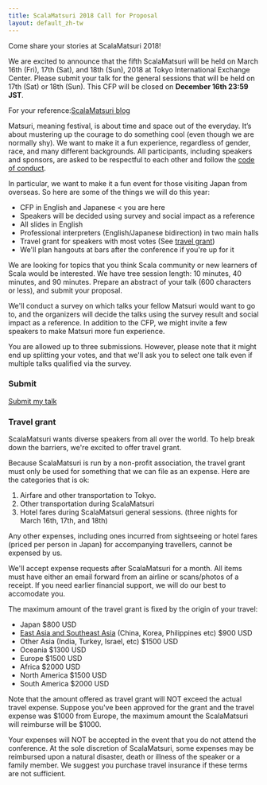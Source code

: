 ```yaml
---
title: ScalaMatsuri 2018 Call for Proposal
layout: default_zh-tw
---
```


Come share your stories at ScalaMatsuri 2018!

We are excited to announce that the fifth ScalaMatsuri will be held on March 16th (Fri), 17th (Sat), and 18th (Sun), 2018 at Tokyo International Exchange Center. Please submit your talk for the general sessions that will be held on 17th (Sat) or 18th (Sun). This CFP will be closed on **December 16th 23:59 JST**.

For your reference:[ScalaMatsuri blog](http://blog-en.scalamatsuri.org/)

Matsuri, meaning festival, is about time and space out of the everyday. It’s about mustering up the courage to do something cool (even though we are normally shy).
We want to make it a fun experience, regardless of gender, race, and many different backgrounds.
All participants, including speakers and sponsors, are asked to be respectful to each other and follow the [code of conduct](/en/code-of-conduct/).

In particular, we want to make it a fun event for those visiting Japan from overseas.
So here are some of the things we will do this year:

- CFP in English and Japanese < you are here
- Speakers will be decided using survey and social impact as a reference
- All slides in English
- Professional interpreters (English/Japanese bidirection) in two main halls
- Travel grant for speakers with most votes (See [travel grant](/en/cfp/#Travel-grant))
- We'll plan hangouts at bars after the conference if you're up for it

We are looking for topics that you think Scala community or new learners of Scala would be interested. We have tree session length: 10 minutes, 40 minutes, and 90 minutes. Prepare an abstract of your talk (600 characters or less), and submit your proposal.

We'll conduct a survey on which talks your fellow Matsuri would want to go to,
and the organizers will decide the talks using the survey result and social impact as a reference.
In addition to the CFP, we might invite a few speakers to make Matsuri more fun experience.

You are allowed up to three submissions. However, please note that it might end up splitting your votes,
and that we'll ask you to select one talk even if multiple talks qualified via the survey.


### Submit

<a href="https://docs.google.com/forms/d/e/1FAIpQLScoSjPHd-HpGXn5owvs8ol9PKDqDVJhVQZMfDpxVha9LPv8NQ/viewform" class="btn btn-primary">Submit my talk</a>


### Travel grant


ScalaMatsuri wants diverse speakers from all over the world. To help break down the barriers, we're excited to offer travel grant.

Because ScalaMatsuri is run by a non-profit association, the travel grant must only be used for something that we can file as an expense. Here are the categories that is ok:

1. Airfare and other transportation to Tokyo.
2. Other transportation during ScalaMatsuri
3. Hotel fares during ScalaMatsuri general sessions. (three nights for March 16th, 17th, and 18th)

Any other expenses, including ones incurred from sightseeing or hotel fares (priced per person in Japan) for accompanying travellers, cannot be expensed by us.

We'll accept expense requests after ScalaMatsuri for a month. All items must have either an email forward from an airline or scans/photos of a receipt. If you need earlier financial support, we will do our best to accomodate you.

The maximum amount of the travel grant is fixed by the origin of your travel:

- Japan $800 USD
- [East Asia and Southeast Asia](https://en.wikipedia.org/wiki/United_Nations_geoscheme_for_Asia) (China, Korea, Philippines etc) $900 USD
- Other Asia (India, Turkey, Israel, etc) $1500 USD
- Oceania $1300 USD
- Europe $1500 USD
- Africa $2000 USD
- North America $1500 USD
- South America $2000 USD

Note that the amount offered as travel grant will NOT exceed the actual travel expense.
Suppose you've been approved for the grant and the travel expense was $1000 from Europe, the maximum amount the ScalaMatsuri will reimburse will be $1000.

Your expenses will NOT be accepted in the event that you do not attend the conference. At the sole discretion of ScalaMatsuri, some expenses may be reimbursed upon a natural disaster, death or illness of the speaker or a family member. We suggest you purchase travel insurance if these terms are not sufficient.
